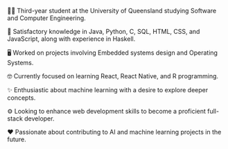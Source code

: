 
👨‍🎓 Third-year student at the University of Queensland studying Software and Computer Engineering.

🧠 Satisfactory knowledge in Java, Python, C, SQL, HTML, CSS, and JavaScript, along with experience in Haskell.

🖥️ Worked on projects involving Embedded systems design and Operating Systems.

🤓 Currently focused on learning React, React Native, and R programming.

✨ Enthusiastic about machine learning with a desire to explore deeper concepts.

⚙️ Looking to enhance web development skills to become a proficient full-stack developer.

❤️ Passionate about contributing to AI and machine learning projects in the future.


